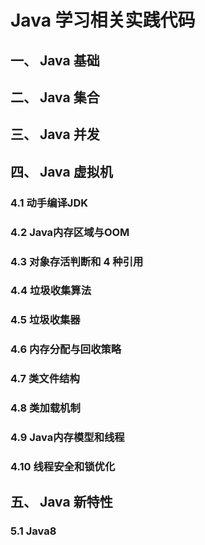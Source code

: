# Java 学习相关实践代码

## 一、 Java 基础

## 二、 Java 集合

## 三、 Java 并发

## 四、 Java 虚拟机
### 4.1 动手编译JDK
### 4.2 Java内存区域与OOM
### 4.3 对象存活判断和 4 种引用
### 4.4 垃圾收集算法
### 4.5 垃圾收集器
### 4.6 内存分配与回收策略
### 4.7 类文件结构
### 4.8 类加载机制
### 4.9 Java内存模型和线程
### 4.10 线程安全和锁优化

## 五、 Java 新特性
### 5.1 Java8 
